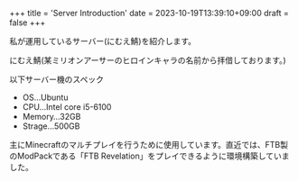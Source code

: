 +++
title = 'Server Introduction'
date = 2023-10-19T13:39:10+09:00
draft = false
+++

私が運用しているサーバー(にむえ鯖)を紹介します。

<!--more-->
にむえ鯖(某ミリオンアーサーのヒロインキャラの名前から拝借しております。)

以下サーバー機のスペック
- OS…Ubuntu
- CPU…Intel core i5-6100
- Memory…32GB
- Strage…500GB

主にMinecraftのマルチプレイを行うために使用しています。直近では、FTB製のModPackである「FTB Revelation」をプレイできるように環境構築していました。